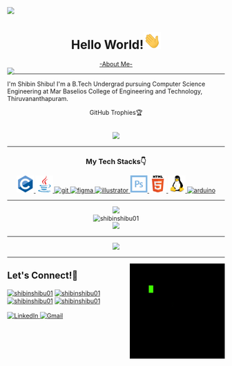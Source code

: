 <img src="/media/GitBanner.png">
<h1 align="center">Hello World!<img src="https://raw.githubusercontent.com/ABSphreak/ABSphreak/master/gifs/Hi.gif" width="40"></h1>
<p align="center">
<a href="https://shibinshibu01.bio.link/">-About Me-</a><br>
<img src="https://komarev.com/ghpvc/?username=shibinshibu01&theme=dracula"/ align="left">
</p>
<hr>
<p>I'm Shibin Shibu! I'm a B.Tech Undergrad pursuing Computer Science Engineering at Mar Baselios College of Engineering and Technology, Thiruvananthapuram.</p>

<div align="center">
  <summary>GitHub Trophies🏆</summary>
  <br>
<p align="center">
  <a href="https://github.com/ryo-ma/github-profile-trophy" target="_blank">
    <img src="https://github-profile-trophy.vercel.app/?username=shibinshibu01&theme=dracula"/>
  </a>
</p>
<hr>
<h3 align="center">My Tech Stacks👇</h3>
<p align="center"> 
<a href="https://www.cprogramming.com/" target="_blank" rel="noreferrer"> <img src="https://raw.githubusercontent.com/devicons/devicon/master/icons/c/c-original.svg" alt="c" width="40" height="40"/> </a> 
<a href="https://www.java.com" target="_blank" rel="noreferrer"> <img src="https://raw.githubusercontent.com/devicons/devicon/master/icons/java/java-original.svg" alt="java" width="40" height="40"/> </a> 
<a href="https://git-scm.com/" target="_blank" rel="noreferrer"> <img src="https://www.vectorlogo.zone/logos/git-scm/git-scm-icon.svg" alt="git" width="40" height="40"/> </a> 
<a href="https://www.figma.com/" target="_blank" rel="noreferrer"> <img src="https://www.vectorlogo.zone/logos/figma/figma-icon.svg" alt="figma" width="40" height="40"/> </a> 
<a href="https://www.adobe.com/in/products/illustrator.html" target="_blank" rel="noreferrer"> <img src="https://www.vectorlogo.zone/logos/adobe_illustrator/adobe_illustrator-icon.svg" alt="illustrator" width="40" height="40"/> </a> 
<a href="https://www.photoshop.com/en" target="_blank" rel="noreferrer"> <img src="https://raw.githubusercontent.com/devicons/devicon/master/icons/photoshop/photoshop-line.svg" alt="photoshop" width="40" height="40"/> </a> 
<a href="https://www.w3.org/html/" target="_blank" rel="noreferrer"> <img src="https://raw.githubusercontent.com/devicons/devicon/master/icons/html5/html5-original-wordmark.svg" alt="html5" width="40" height="40"/> </a> 
<a href="https://www.linux.org/" target="_blank" rel="noreferrer"> <img src="https://raw.githubusercontent.com/devicons/devicon/master/icons/linux/linux-original.svg" alt="linux" width="40" height="40"/> </a> 
<a href="https://www.arduino.cc/" target="_blank" rel="noreferrer"> <img src="https://cdn.worldvectorlogo.com/logos/arduino-1.svg" alt="arduino" width="40" height="40"/> </a> </p>
<hr>
<div align = "center">
<img src="https://github-readme-stats.vercel.app/api?username=shibinshibu01&show_icons=true&theme=dracula"/>
<br>
<div align = "center">
<img src="https://github-readme-streak-stats.herokuapp.com/?user=shibinshibu01&theme=dracula" alt="shibinshibu01"/>
<br>
<div align = "center">
<img src="https://github-readme-stats.vercel.app/api/top-langs/?username=shibinshibu01&theme=dracula"/>
<hr>
<img src="https://activity-graph.herokuapp.com/graph?username=shibinshibu01&theme=dracula"/>
<hr>
<img align="right" src="https://raw.githubusercontent.com/kesiajo/kesiajo/main/images/tenor.gif"/>

<h2 align="left">Let's Connect!🤝</h2> 

<p align="left">
<a href="https://linkedin.com/in/shibinshibu01" target="blank"><img align="center" src="https://raw.githubusercontent.com/rahuldkjain/github-profile-readme-generator/master/src/images/icons/Social/linked-in-alt.svg" alt="shibinshibu01" height="30" width="40" /></a>
<a href="https://github.com/shibinshibu01" target="blank"><img align="center" src="https://raw.githubusercontent.com/rahuldkjain/github-profile-readme-generator/master/src/images/icons/Social/github.svg" alt="shibinshibu01" height="30" width="40" /></a>
<a href="https://twitter.com/shibinshibu01" target="blank"><img align="center" src="https://raw.githubusercontent.com/rahuldkjain/github-profile-readme-generator/master/src/images/icons/Social/twitter.svg" alt="shibinshibu01" height="30" width="40" /></a>
<a href="https://instagram.com/shibinshibu01" target="blank"><img align="center" src="https://raw.githubusercontent.com/rahuldkjain/github-profile-readme-generator/master/src/images/icons/Social/instagram.svg" alt="shibinshibu01" height="30" width="40" /></a>
<br>
<br>
<a href="https://wa.me/+917736058923" target="_blank">
<img alt="LinkedIn" src="https://img.shields.io/badge/whatsapp%20-%730077B5.svg?&style=for-the-badge&logo=whatsapp&logoColor=white"/>
<a href="mailto:shibinsb01@gmail.com">
<img alt="Gmail" src="https://img.shields.io/badge/Gmail-D14836?style=for-the-badge&logo=gmail&logoColor=white" />
</p> 
